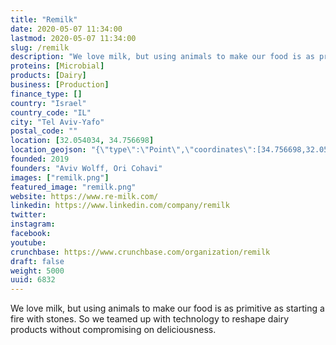 ```yaml
---
title: "Remilk"
date: 2020-05-07 11:34:00
lastmod: 2020-05-07 11:34:00
slug: /remilk
description: "We love milk, but using animals to make our food is as primitive as starting a fire with stones. So we teamed up with technology to reshape dairy products without compromising on deliciousness."
proteins: [Microbial]
products: [Dairy]
business: [Production]
finance_type: []
country: "Israel"
country_code: "IL"
city: "Tel Aviv-Yafo"
postal_code: ""
location: [32.054034, 34.756698]
location_geojson: "{\"type\":\"Point\",\"coordinates\":[34.756698,32.054034]}"
founded: 2019
founders: "Aviv Wolff, Ori Cohavi"
images: ["remilk.png"]
featured_image: "remilk.png"
website: https://www.re-milk.com/
linkedin: https://www.linkedin.com/company/remilk
twitter: 
instagram: 
facebook: 
youtube: 
crunchbase: https://www.crunchbase.com/organization/remilk
draft: false
weight: 5000
uuid: 6832
---
```

We love milk, but using animals to make our food is as primitive as starting a fire with stones. So we teamed up with technology to reshape dairy products without compromising on deliciousness.

